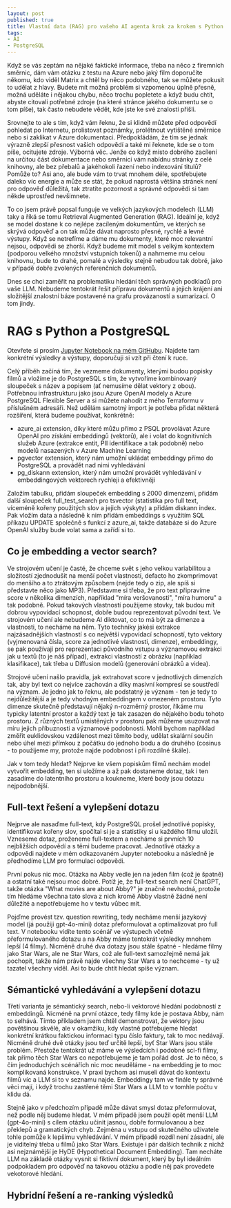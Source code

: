 ```yaml
---
layout: post
published: true
title: Vlastní data (RAG) pro vašeho AI agenta krok za krokem s Python a PostgreSQL
tags:
- AI
- PostgreSQL
---
```

Když se vás zeptám na nějaké faktické informace, třeba na něco z firemních směrnic, dám vám otázku z testu na Azure nebo jaký film doporučíte někomu, kdo viděl Matrix a chtěl by něco podobného, tak se můžete pokusit to udělat z hlavy. Budete mít možná problém si vzpomenou úplně přesně, možná uděláte i nějakou chybu, něco trochu popletete a když budu chtít, abyste citovali potřebné zdroje (na které stránce jakého dokumentu se o tom píše), tak často nebudete vědět, kde jste ke své znalosti přišli.

Srovnejte to ale s tím, když vám řeknu, že si klidně můžete před odpovědí pohledat po Internetu, prolistovat poznámky, prolétnout vytištěné směrnice nebo si zaklikat v Azure dokumentaci. Předpokládám, že tím se jednak výrazně zlepší přesnost vašich odpovědí a také mi řeknete, kde se o tom píše, ocitujete zdroje. Výborná věc. Jenže co když místo dobrého zacílení na určitou část dokumentace nebo směrnici vám nabídnu stránky z celé knihovny, ale bez přebalů a jakéhokoli řazení nebo indexování titulů? Pomůže to? Asi ano, ale bude vám to trvat mnohem déle, spotřebujete daleko víc energie a může se stát, že pokud naprostá většina stránek není pro odpověď důležitá, tak ztratíte pozornost a správné odpovědi si tam někde uprostřed nevšimnete.

To co jsem právě popsal funguje ve velkých jazykových modelech (LLM) taky a říká se tomu Retrieval Augmented Generation (RAG). Ideální je, když se model dostane k co nejlépe zacíleným dokumentům, ve kterých se skrývá odpověď a on tak může dávat naprosto přesné, rychlé a levné výstupy. Když se netrefíme a dáme mu dokumenty, které moc relevantní nejsou, odpovědi se zhorší. Když budeme mít model s velkým kontextem (podporou velkého množství vstupních tokenů) a nahrneme mu celou knihovnu, bude to drahé, pomalé a výsledky stejně nebudou tak dobré, jako v případě dobře zvolených referenčních dokumentů.

Dnes se chci zaměřit na problematiku hledání těch správných podkladů pro vaše LLM. Nebudeme tentokrát řešit přípravu dokumentů a jejich krájení ani složitější znalostní báze postavené na grafu provázaností a sumarizací. O tom jindy.

# RAG s Python a PostgreSQL
Otevřete si prosím [Jupyter Notebook na mém GitHubu](https://github.com/tkubica12/azure-workshops/blob/main/d-ai-rag/rag_guide.ipynb). Najdete tam konkrétní výsledky a výstupy, doporučuji si vzít při čtení k ruce.

Celý příběh začíná tím, že vezmeme dokumenty, kterými budou  popisky filmů a vložíme je do PostgreSQL s tím, že vytvoříme kombinovaný sloupeček s název a popisem (ať nemusíme dělat vektory z obou). Potřebnou infrastrukturu jako jsou Azure OpenAI modely a Azure PostgreSQL Flexible Server a si můžete nahodit z mého Terraformu v příslušném adresáři. Než udělám samotný import je potřeba přidat některá rozšíření, která budeme používat, konkrétně:
- azure_ai extension, díky které můžu přímo z PSQL provolávat Azure OpenAI pro získání embeddingů (vektorů), ale i volat do kognitivních služeb Azure (extrakce entit, PII identifikace a tak podobně) nebo modelů nasazených v Azure Machine Learning
- pgvector extension, který nám umožní ukládat embeddingy přímo do PostgreSQL a provádět nad nimi vyhledávání
- pg_diskann extension, který nám umožní provádět vyhledávání v embeddingových vektorech rychleji a efektivněji

Založím tabulku, přidám sloupeček embedding s 2000 dimenzemi, přidám další sloupeček full_test_search pro tsvector (statistika pro full text, víceméně kořeny použitých slov a jejich výskyty) a přidám diskann index. Pak vložím data a následně k nim přidám embeddings s využitím SQL příkazu UPDATE společně s funkcí z azure_ai, takže databáze si do Azure OpenAI služby bude volat sama a zařídí si to.

## Co je embedding a vector search?
Ve strojovém učení je časté, že chceme svět s jeho velkou variabilitou a složitostí zjednodušit na menší počet vlastností, defacto ho zkomprimovat do menšího a to ztrátovým způsobem (nejde tedy o zip, ale spíš si představte něco jako MP3). Představme si třeba, že pro text připravíme score v několika dimenzích, například "míra veršovanosti", "míra humoru" a tak podobně. Pokud takových vlastností použijeme stovky, tak budou mít dobrou vypovídací schopnost, dobře budou reprezentovat původní text. Ve strojovém učení ale nebudeme AI diktovat, co to má být za dimenze a vlastnosti, to necháme na něm. Tyto techniky jakési extrakce najzásadnějších vlastností s co největší vypovídací schopností, tyto vektory (vyjmenovaná čísla, score za jednotlivé vlastnosti, dimenze), embeddingy, se pak používají pro reprezentaci původního vstupu a významovou extrakci jak u textů (to je náš případ), extrakci vlastností z obrázku (například klasifikace), tak třeba u Diffusion modelů (generování obrázků a videa).

Strojové učení našlo pravidla, jak extrahovat score v jednotlivých dimenzích tak, aby byl text co nejvíce zachován a díky masivní kompresi se soustředí na význam. Je jedno jak to řeknu, ale podstatný je význam - ten je tedy to nejdůležitější a je tedy vhodným embeddingem v omezeném prostoru. Tyto dimenze skutečně představují nějaký n-rozměrný prostor, říkáme mu typicky latentní prostor a každý text je tak zasazen do nějakého bodu tohoto prostoru. Z různých textů umístěných v prostoru pak můžeme usuzovat na míru jejich příbuznosti a významové podobnosti. Mohli bychom například změřit euklidovskou vzdálenost mezi těmito body, udělat skalární součin nebo úhel mezi přímkou z počátku do jednoho bodu a do druhého (cosinus - to použijeme my, protože najde podobnost i při rozdílné škále).

Jak v tom tedy hledat? Nejprve ke všem popiskům filmů nechám model vytvořit embedding, ten si uložíme a až pak dostaneme dotaz, tak i ten zasadíme do latentního prostoru a koukneme, které body jsou dotazu nejpodobnější.

## Full-text řešení a vylepšení dotazu
Nejprve ale nasaďme full-text, kdy PostgreSQL prošel jednotlivé popisky, identifikovat kořeny slov, spočítal si je a statistiky si u každého filmu uložil. Vzneseme dotaz, proženeme full-textem a necháme si prvních 10 nejbližších odpovědí a s těmi budeme pracovat. Jednotlivé otázky a odpovědi najdete v mém odkazovaném Jupyter notebooku a následně je předhodíme LLM pro formulaci odpovědi. 

První pokus nic moc. Otázka na Abby vedle jen na jeden film (což je špatně) a ostatní také nejsou moc dobré. Potíž je, že full-text search není ChatGPT, takže otázka "What movies are about Abby?" je značně nevhodná, protože tím hledáme všechna tato slova z nich kromě Abby vlastně žádné není důležité a nepotřebujeme ho v textu vůbec mít. 

Pojďme provést tzv. question rewriting, tedy necháme menší jazykový model (já použiji gpt-4o-mini) dotaz přeformulovat a optimalizovat pro full text. V notebooku vidíte tento scénář ve výstupech včetně přeformulovaného dotazu a na Abby máme tentokrát výsledky mnohem lepší (4 filmy). Nicméně druhé dva dotazy jsou stále špatné - hledáme filmy jako Star Wars, ale ne Star Wars, což ale full-text samozřejmě nemá jak pochopit, takže nám právě najde všechny Star Wars a to nechceme - ty už tazatel všechny viděl. Asi to bude chtít hledat spíše význam.

## Sémantické vyhledávání a vylepšení dotazu
Třetí varianta je sémantický search, nebo-li vektorové hledání podobností z embeddingů. Nicméně na první otázce, tedy filmy kde je postava Abby, nám to selhává. Tímto příkladem jsem chtěl demonstrovat, že vektory jsou povětšinou skvělé, ale v okamžiku, kdy vlastně potřebujeme hledat konkrétní krátkou faktickou informaci typu číslo faktury, tak to moc nedávají. Nicméně druhé dvě otázky jsou teď určitě lepší, byť Star Wars jsou stále problém. Přestože tentokrát už máme ve výsledcích i podobné sci-fi filmy, tak přímo těch Star Wars co nepotřebujeme je tam pořád dost. Je to něco, s čím jednoduchých scénářích nic moc neuděláme - na embedding je to moc komplikovaná konstrukce. V praxi bychom asi museli dávat do kontextu filmů víc a LLM si to v seznamu najde. Embeddingy tam ve finále ty správné věci mají, i když trochu zastřené těmi Star Wars a LLM to v tomhle počtu v klidu dá.

Stejně jako v předchozím případě může dávat smysl dotaz přeformulovat, než podle něj budeme hledat. V mém případě jsem použil opět menší LLM (gpt-4o-mini) s cílem otázku učinit jasnou, dobře formulovanou a bez překlepů a gramatických chyb. Zejména u vstupu od skutečného uživatele tohle pomůže k lepšímu vyhledávání. V mém případě rozdíl není zásadní, ale je viditelný třeba u filmů jako Star Wars. Existuje i pár dalších technik z nichž asi nejznámější je HyDE (Hypothetical Document Embedding). Tam necháte LLM na základě otázky vysnit si fiktivní dokument, který by byl ideálním podpokladem pro odpověď na takovou otázku a podle něj pak provedete vekotorové hledání. 

## Hybridní řešení a re-ranking výsledků